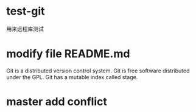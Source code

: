 # test-git
用来远程库测试

# modify file README.md
Git is a distributed version control system.
Git is free software distributed under the GPL.
Git has a mutable index called stage.

# master add conflict